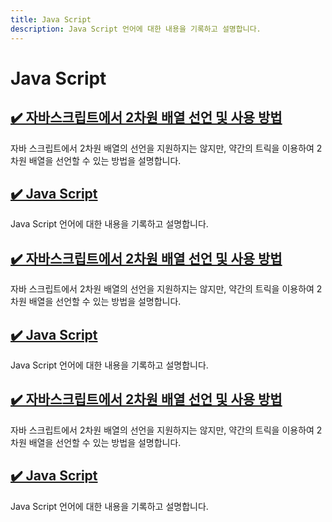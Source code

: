 ```yaml
---
title: Java Script
description: Java Script 언어에 대한 내용을 기록하고 설명합니다.
---
```



Java Script
===





<!--001.html-->
[✔️  자바스크립트에서 2차원 배열 선언 및 사용 방법](001.html)
---


자바 스크립트에서 2차원 배열의 선언을 지원하지는 않지만, 약간의 트릭을 이용하여 2차원 배열을 선언할 수 있는 방법을 설명합니다.


<!--index.html-->
[✔️  Java Script](index.html)
---


Java Script 언어에 대한 내용을 기록하고 설명합니다.


<!--001.html-->
[✔️  자바스크립트에서 2차원 배열 선언 및 사용 방법](001.html)
---


자바 스크립트에서 2차원 배열의 선언을 지원하지는 않지만, 약간의 트릭을 이용하여 2차원 배열을 선언할 수 있는 방법을 설명합니다.


<!--index.html-->
[✔️  Java Script](index.html)
---


Java Script 언어에 대한 내용을 기록하고 설명합니다.


<!--001.html-->
[✔️  자바스크립트에서 2차원 배열 선언 및 사용 방법](001.html)
---


자바 스크립트에서 2차원 배열의 선언을 지원하지는 않지만, 약간의 트릭을 이용하여 2차원 배열을 선언할 수 있는 방법을 설명합니다.


<!--index.html-->
[✔️  Java Script](index.html)
---


Java Script 언어에 대한 내용을 기록하고 설명합니다.
